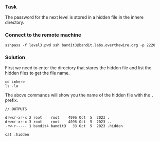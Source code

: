 ### Task

The password for the next level is stored in a hidden file in the inhere directory.

### Connect to the remote machine

```
sshpass -f level3.pwd ssh bandit3@bandit.labs.overthewire.org -p 2220
```

### Solution

First we need to enter the directory that stores the hidden file and list the hidden files to get the file name.

```
cd inhere
ls -la
```

The above commands will show you the name of the hidden file with the `.` prefix.

```
// OUTPUTS

drwxr-xr-x 2 root    root    4096 Oct  5  2023 .
drwxr-xr-x 3 root    root    4096 Oct  5  2023 ..
-rw-r----- 1 bandit4 bandit3   33 Oct  5  2023 .hidden
```

```
cat .hidden
```
